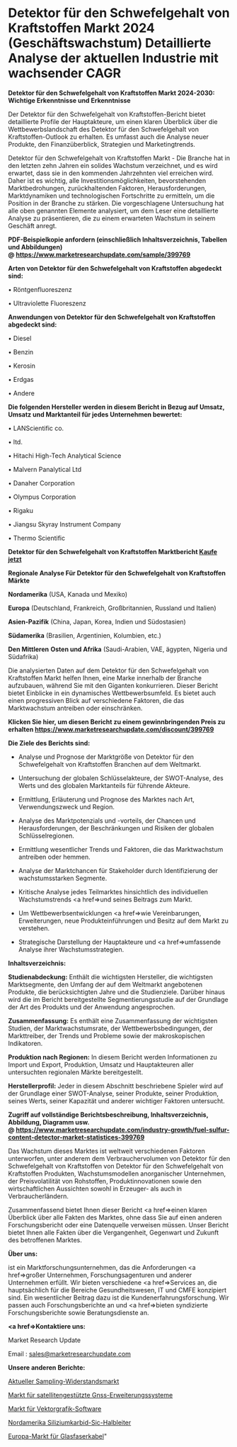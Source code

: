 # Detektor für den Schwefelgehalt von Kraftstoffen Markt 2024 (Geschäftswachstum) Detaillierte Analyse der aktuellen Industrie mit wachsender CAGR

<strong>Detektor für den Schwefelgehalt von Kraftstoffen Markt 2024-2030: Wichtige Erkenntnisse und Erkenntnisse</strong>

Der Detektor für den Schwefelgehalt von Kraftstoffen-Bericht bietet detaillierte Profile der Hauptakteure, um einen klaren Überblick über die Wettbewerbslandschaft des Detektor für den Schwefelgehalt von Kraftstoffen-Outlook zu erhalten. Es umfasst auch die Analyse neuer Produkte, den Finanzüberblick, Strategien und Marketingtrends.

Detektor für den Schwefelgehalt von Kraftstoffen Markt - Die Branche hat in den letzten zehn Jahren ein solides Wachstum verzeichnet, und es wird erwartet, dass sie in den kommenden Jahrzehnten viel erreichen wird. Daher ist es wichtig, alle Investitionsmöglichkeiten, bevorstehenden Marktbedrohungen, zurückhaltenden Faktoren, Herausforderungen, Marktdynamiken und technologischen Fortschritte zu ermitteln, um die Position in der Branche zu stärken. Die vorgeschlagene Untersuchung hat alle oben genannten Elemente analysiert, um dem Leser eine detaillierte Analyse zu präsentieren, die zu einem erwarteten Wachstum in seinem Geschäft anregt.

<strong><b>PDF-Beispielkopie anfordern (einschließlich Inhaltsverzeichnis, Tabellen und Abbildungen) @ </b></strong><strong><a href=https://www.marketresearchupdate.com/sample/399769><strong>https://www.marketresearchupdate.com/sample/399769</u></a></strong></strong>

<strong>Arten von Detektor für den Schwefelgehalt von Kraftstoffen abgedeckt sind:</strong>

• Röntgenfluoreszenz

• Ultraviolette Fluoreszenz

<strong>Anwendungen von Detektor für den Schwefelgehalt von Kraftstoffen abgedeckt sind:</strong>

• Diesel

• Benzin

• Kerosin

• Erdgas

• Andere

<strong>Die folgenden Hersteller werden in diesem Bericht in Bezug auf Umsatz, Umsatz und Marktanteil für jedes Unternehmen bewertet:</strong>

• LANScientific co.

• ltd.

• Hitachi High-Tech Analytical Science

• Malvern Panalytical Ltd

• Danaher Corporation

• Olympus Corporation

• Rigaku

• Jiangsu Skyray Instrument Company

• Thermo Scientific

<strong>Detektor für den Schwefelgehalt von Kraftstoffen Marktbericht <a href=https://www.marketresearchupdate.com/buynow/399769>Kaufe jetzt</a></strong>

<strong>Regionale Analyse Für Detektor für den Schwefelgehalt von Kraftstoffen Märkte</strong>

<strong>Nordamerika</strong> (USA, Kanada und Mexiko)

<strong>Europa</strong> (Deutschland, Frankreich, Großbritannien, Russland und Italien)

<strong>Asien-Pazifik</strong> (China, Japan, Korea, Indien und Südostasien)

<strong>Südamerika</strong> (Brasilien, Argentinien, Kolumbien, etc.)

<strong>Den Mittleren</strong> <strong>Osten und Afrika</strong> (Saudi-Arabien, VAE, ägypten, Nigeria und Südafrika)

Die analysierten Daten auf dem Detektor für den Schwefelgehalt von Kraftstoffen Markt helfen Ihnen, eine Marke innerhalb der Branche aufzubauen, während Sie mit den Giganten konkurrieren. Dieser Bericht bietet Einblicke in ein dynamisches Wettbewerbsumfeld. Es bietet auch einen progressiven Blick auf verschiedene Faktoren, die das Marktwachstum antreiben oder einschränken.

<strong>Klicken Sie hier, um diesen Bericht zu einem gewinnbringenden Preis zu erhalten
</strong><strong><a href=https://www.marketresearchupdate.com/discount/399769>https://www.marketresearchupdate.com/discount/399769</b></u></strong></a>

<strong>Die Ziele des Berichts sind:</strong>

- Analyse und Prognose der Marktgröße von Detektor für den Schwefelgehalt von Kraftstoffen Branchen auf dem Weltmarkt.

- Untersuchung der globalen Schlüsselakteure, der SWOT-Analyse, des Werts und des globalen Marktanteils für führende Akteure.

- Ermittlung, Erläuterung und Prognose des Marktes nach Art, Verwendungszweck und Region.

- Analyse des Marktpotenzials und -vorteils, der Chancen und Herausforderungen, der Beschränkungen und Risiken der globalen Schlüsselregionen.

- Ermittlung wesentlicher Trends und Faktoren, die das Marktwachstum antreiben oder hemmen.

- Analyse der Marktchancen für Stakeholder durch Identifizierung der wachstumsstarken Segmente.

- Kritische Analyse jedes Teilmarktes hinsichtlich des individuellen Wachstumstrends <a href=>und</a> seines Beitrags zum Markt.

- Um Wettbewerbsentwicklungen <a href=>wie</a> Vereinbarungen, Erweiterungen, neue Produkteinführungen und Besitz auf dem Markt zu verstehen.

- Strategische Darstellung der Hauptakteure und <a href=>umfas</a>sende Analyse ihrer Wachstumsstrategien.

<strong>Inhaltsverzeichnis:</strong>

<strong>Studienabdeckung:</strong> Enthält die wichtigsten Hersteller, die wichtigsten Marktsegmente, den Umfang der auf dem Weltmarkt angebotenen Produkte, die berücksichtigten Jahre und die Studienziele. Darüber hinaus wird die im Bericht bereitgestellte Segmentierungsstudie auf der Grundlage der Art des Produkts und der Anwendung angesprochen.

<strong>Zusammenfassung:</strong> Es enthält eine Zusammenfassung der wichtigsten Studien, der Marktwachstumsrate, der Wettbewerbsbedingungen, der Markttreiber, der Trends und Probleme sowie der makroskopischen Indikatoren.

<strong>Produktion nach Regionen:</strong> In diesem Bericht werden Informationen zu Import und Export, Produktion, Umsatz und Hauptakteuren aller untersuchten regionalen Märkte bereitgestellt.

<strong>Herstellerprofil:</strong> Jeder in diesem Abschnitt beschriebene Spieler wird auf der Grundlage einer SWOT-Analyse, seiner Produkte, seiner Produktion, seines Werts, seiner Kapazität und anderer wichtiger Faktoren untersucht.

<strong><b>Zugriff auf vollständige Berichtsbeschreibung, Inhaltsverzeichnis, Abbildung, Diagramm usw. @ </b></strong><strong><a href=https://www.marketresearchupdate.com/industry-growth/fuel-sulfur-content-detector-market-statistices-399769>https://www.marketresearchupdate.com/industry-growth/fuel-sulfur-content-detector-market-statistices-399769</a></strong>

Das Wachstum dieses Marktes ist weltweit verschiedenen Faktoren unterworfen, unter anderem dem Verbrauchervolumen von Detektor für den Schwefelgehalt von Kraftstoffen von Detektor für den Schwefelgehalt von Kraftstoffen Produkten, Wachstumsmodellen anorganischer Unternehmen, der Preisvolatilität von Rohstoffen, Produktinnovationen sowie den wirtschaftlichen Aussichten sowohl in Erzeuger- als auch in Verbraucherländern.

Zusammenfassend bietet Ihnen dieser Bericht <a href=>einen</a> klaren Überblick über alle Fakten des Marktes, ohne dass Sie auf einen anderen Forschungsbericht oder eine Datenquelle verweisen müssen. Unser Bericht bietet Ihnen alle Fakten über die Vergangenheit, Gegenwart und Zukunft des betroffenen Marktes.

<strong>Über uns:</strong>

 ist ein Marktforschungsunternehmen, das die Anforderungen <a href=>großer</a> Unternehmen, Forschungsagenturen und anderer Unternehmen erfüllt. Wir bieten verschiedene <a href=>Services</a> an, die hauptsächlich für die Bereiche Gesundheitswesen, IT und CMFE konzipiert sind. Ein wesentlicher Beitrag dazu ist die Kundenerfahrungsforschung. Wir passen auch Forschungsberichte an und <a href=>bieten</a> syndizierte Forschungsberichte sowie Beratungsdienste an.

<strong><a href=>Kontaktiere uns:</a></strong>

Market Research Update

Email : sales@marketresearchupdate.com

<strong>Unsere anderen Berichte:</strong>

<a href=https://www.linkedin.com/pulse/current-sampling-resistance-market-has-huge>Aktueller Sampling-Widerstandsmarkt</a>

<a href=https://www.linkedin.com/pulse/satellite-based-gnss-augmentation-system-market-1f>Markt für satellitengestützte Gnss-Erweiterungssysteme</a>

<a href=https://www.linkedin.com/pulse/vector-graphics-software-market-2023-analysis-growth-drivers>Markt für Vektorgrafik-Software</a>

<a href=https://www.linkedin.com/pulse/north-america-silicon-carbide-sic-semiconductor>Nordamerika Siliziumkarbid-Sic-Halbleiter</a>

<a href=https://www.linkedin.com/pulse/europe-fiber-optic-cables-market-growing-rapidly-latest>Europa-Markt für Glasfaserkabel</a>"
